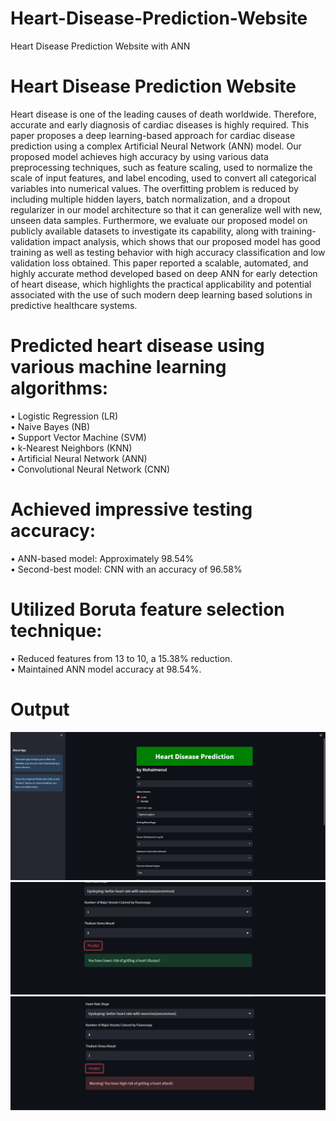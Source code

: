 # Heart-Disease-Prediction-Website
Heart Disease Prediction Website with ANN

# Heart Disease Prediction Website
Heart disease is one of the leading causes of death worldwide. Therefore, accurate and early diagnosis of cardiac diseases is highly required. This paper proposes a deep learning-based approach for cardiac disease prediction using a complex Artificial Neural Network (ANN) model. Our proposed model achieves high accuracy by using various data preprocessing techniques, such as feature scaling, used to normalize the scale of input features, and label encoding, used to convert all categorical variables into numerical values. The overfitting problem is reduced by including multiple hidden layers, batch normalization, and a dropout regularizer in our model architecture so that it can generalize well with new, unseen data samples. Furthermore, we evaluate our proposed model on publicly available datasets to investigate its capability, along with training- validation impact analysis, which shows that our proposed model has good training as well as testing behavior with high accuracy classification and low validation loss obtained. This paper reported a scalable, automated, and highly accurate method developed based on deep ANN for early detection of heart disease, which highlights the practical applicability and potential associated with the use of such modern deep learning based solutions in predictive healthcare systems.

# Predicted heart disease using various machine learning algorithms:
• Logistic Regression (LR) <br>
• Naive Bayes (NB) <br>
• Support Vector Machine (SVM) <br>
• k-Nearest Neighbors (KNN) <br>
• Artificial Neural Network (ANN) <br>
• Convolutional Neural Network (CNN)  <br>

# Achieved impressive testing accuracy:
• ANN-based model: Approximately 98.54% <br>
• Second-best model: CNN with an accuracy of 96.58% <br>

# Utilized Boruta feature selection technique:
• Reduced features from 13 to 10, a 15.38% reduction. <br>
• Maintained ANN model accuracy at 98.54%. <br>

# Output
![Project Screenshot](./1.png)
![Project Screenshot](./2.png)
![Project Screenshot](./3.png)
